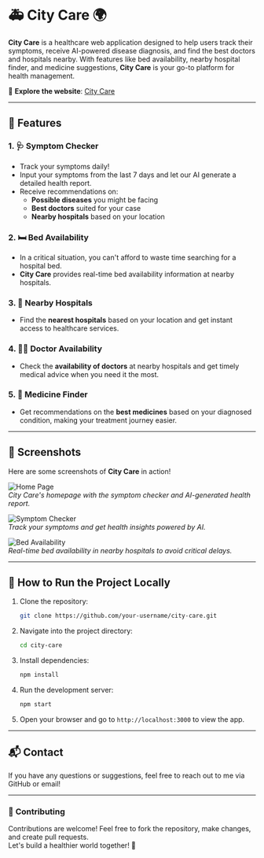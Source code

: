 # 🚑 **City Care** 🌍

**City Care** is a healthcare web application designed to help users track their symptoms, receive AI-powered disease diagnosis, and find the best doctors and hospitals nearby. With features like bed availability, nearby hospital finder, and medicine suggestions, **City Care** is your go-to platform for health management.

🔗 **Explore the website**: [City Care](https://city-care.vercel.app/)

---

## 🌟 **Features**

### 1. **🩺 Symptom Checker**
- Track your symptoms daily!  
- Input your symptoms from the last 7 days and let our AI generate a detailed health report.
- Receive recommendations on:
  - **Possible diseases** you might be facing
  - **Best doctors** suited for your case
  - **Nearby hospitals** based on your location

### 2. **🛏️ Bed Availability**
- In a critical situation, you can't afford to waste time searching for a hospital bed.  
- **City Care** provides real-time bed availability information at nearby hospitals.

### 3. **🏥 Nearby Hospitals**
- Find the **nearest hospitals** based on your location and get instant access to healthcare services.

### 4. **👩‍⚕️ Doctor Availability**
- Check the **availability of doctors** at nearby hospitals and get timely medical advice when you need it the most.

### 5. **💊 Medicine Finder**
- Get recommendations on the **best medicines** based on your diagnosed condition, making your treatment journey easier.

---

## 📸 **Screenshots**

Here are some screenshots of **City Care** in action!

![Home Page](https://res.cloudinary.com/dub7qyv8e/image/upload/v1744526879/s6vsbebh0ttm8w2krfid.png)  
*City Care's homepage with the symptom checker and AI-generated health report.*

![Symptom Checker](https://your-image-link2.com)  
*Track your symptoms and get health insights powered by AI.*

![Bed Availability](https://your-image-link3.com)  
*Real-time bed availability in nearby hospitals to avoid critical delays.*

---

## 🚀 **How to Run the Project Locally**

1. Clone the repository:
    ```bash
    git clone https://github.com/your-username/city-care.git
    ```
2. Navigate into the project directory:
    ```bash
    cd city-care
    ```
3. Install dependencies:
    ```bash
    npm install
    ```
4. Run the development server:
    ```bash
    npm start
    ```
5. Open your browser and go to `http://localhost:3000` to view the app.

---

## 📬 **Contact**

If you have any questions or suggestions, feel free to reach out to me via GitHub or email!

---

### 🌱 **Contributing**

Contributions are welcome! Feel free to fork the repository, make changes, and create pull requests.  
Let's build a healthier world together! 💪

